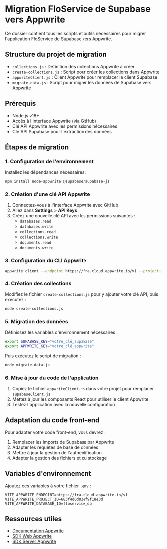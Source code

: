 # Migration FloService de Supabase vers Appwrite

Ce dossier contient tous les scripts et outils nécessaires pour migrer l'application FloService de Supabase vers Appwrite.

## Structure du projet de migration

- `collections.js` : Définition des collections Appwrite à créer
- `create-collections.js` : Script pour créer les collections dans Appwrite
- `appwriteClient.js` : Client Appwrite pour remplacer le client Supabase
- `migrate-data.js` : Script pour migrer les données de Supabase vers Appwrite

## Prérequis

- Node.js v18+
- Accès à l'interface Appwrite (via GitHub)
- Clé API Appwrite avec les permissions nécessaires
- Clé API Supabase pour l'extraction des données

## Étapes de migration

### 1. Configuration de l'environnement

Installez les dépendances nécessaires :

```bash
npm install node-appwrite @supabase/supabase-js
```

### 2. Création d'une clé API Appwrite

1. Connectez-vous à l'interface Appwrite avec GitHub
2. Allez dans **Settings** > **API Keys**
3. Créez une nouvelle clé API avec les permissions suivantes :
   - `databases.read`
   - `databases.write`
   - `collections.read`
   - `collections.write`
   - `documents.read`
   - `documents.write`

### 3. Configuration du CLI Appwrite

```bash
appwrite client --endpoint https://fra.cloud.appwrite.io/v1 --project-id 683f4d0d03ef9f18e3d --key "VOTRE_CLE_API"
```

### 4. Création des collections

Modifiez le fichier `create-collections.js` pour y ajouter votre clé API, puis exécutez :

```bash
node create-collections.js
```

### 5. Migration des données

Définissez les variables d'environnement nécessaires :

```bash
export SUPABASE_KEY="votre_clé_supabase"
export APPWRITE_KEY="votre_clé_appwrite"
```

Puis exécutez le script de migration :

```bash
node migrate-data.js
```

### 6. Mise à jour du code de l'application

1. Copiez le fichier `appwriteClient.js` dans votre projet pour remplacer `supabaseClient.js`
2. Mettez à jour les composants React pour utiliser le client Appwrite
3. Testez l'application avec la nouvelle configuration

## Adaptation du code front-end

Pour adapter votre code front-end, vous devrez :

1. Remplacer les imports de Supabase par Appwrite
2. Adapter les requêtes de base de données
3. Mettre à jour la gestion de l'authentification
4. Adapter la gestion des fichiers et du stockage

## Variables d'environnement

Ajoutez ces variables à votre fichier `.env` :

```
VITE_APPWRITE_ENDPOINT=https://fra.cloud.appwrite.io/v1
VITE_APPWRITE_PROJECT_ID=683f4d0d03ef9f18e3d
VITE_APPWRITE_DATABASE_ID=floservice_db
```

## Ressources utiles

- [Documentation Appwrite](https://appwrite.io/docs)
- [SDK Web Appwrite](https://appwrite.io/docs/client/web)
- [SDK Server Appwrite](https://appwrite.io/docs/server/nodejs)
